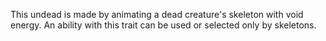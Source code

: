 This undead is made by animating a dead creature's skeleton with void energy. An ability with this trait can be used or selected only by skeletons.